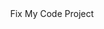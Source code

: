 <header>Fix My Code Project</header>

<title>fixing errors in codes in python - ruby - javascript</title>